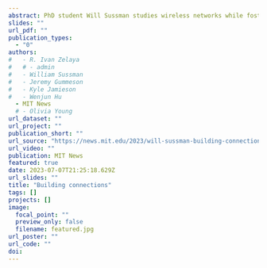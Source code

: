 ```yaml
---
abstract: PhD student Will Sussman studies wireless networks while fostering community networks.
slides: ""
url_pdf: ""
publication_types:
  - "0"
authors:
#   - R. Ivan Zelaya
#   # - admin
#   - William Sussman
#   - Jeremy Gummeson
#   - Kyle Jamieson
#   - Wenjun Hu
  - MIT News
  # - Olivia Young
url_dataset: ""
url_project: ""
publication_short: ""
url_source: "https://news.mit.edu/2023/will-sussman-building-connections-0707"
url_video: ""
publication: MIT News
featured: true
date: 2023-07-07T21:25:18.629Z
url_slides: ""
title: "Building connections"
tags: []
projects: []
image:
  focal_point: ""
  preview_only: false
  filename: featured.jpg
url_poster: ""
url_code: ""
doi:
---
```

